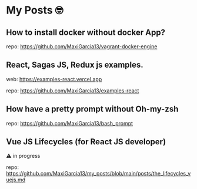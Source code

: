 # My Posts 🤓

## How to install docker without docker App?

repo: https://github.com/MaxiGarcia13/vagrant-docker-engine

## React, Sagas JS, Redux js examples.

web: https://examples-react.vercel.app

repo: https://github.com/MaxiGarcia13/examples-react

## How have a pretty prompt without Oh-my-zsh

repo: https://github.com/MaxiGarcia13/bash_prompt

## Vue JS Lifecycles (for React JS developer)

⚠️ in progress

repo: https://github.com/MaxiGarcia13/my_posts/blob/main/posts/the_lifecycles_vuejs.md
